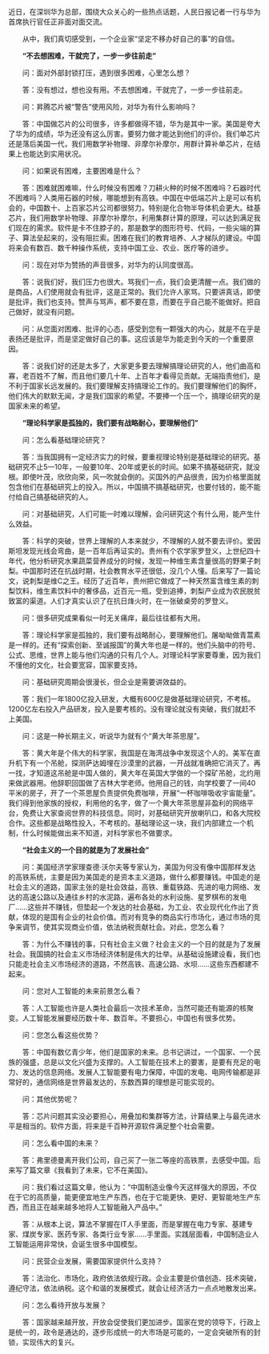 近日，在深圳华为总部，围绕大众关心的一些热点话题，人民日报记者一行与华为首席执行官任正非面对面交流。

  从中，我们真切感受到，一个企业家“坚定不移办好自己的事”的自信。

  **“不去想困难，干就完了，一步一步往前走”**

  问：面对外部封锁打压，遇到很多困难，心里怎么想？

  答：没有想过，想也没有用。不去想困难，干就完了，一步一步往前走。

  问：昇腾芯片被“警告”使用风险，对华为有什么影响吗？

  答：中国做芯片的公司很多，许多都做得不错，华为是其中一家。美国是夸大了华为的成绩，华为还没有这么厉害。要努力做才能达到他们的评价。我们单芯片还是落后美国一代，我们用数学补物理、非摩尔补摩尔，用群计算补单芯片，在结果上也能达到实用状况。

  问：如果说有困难，主要困难是什么？

  答：困难就困难嘛，什么时候没有困难？刀耕火种的时候不困难吗？石器时代不困难吗？人类用石器的时候，哪能想到有高铁。中国在中低端芯片上是可以有机会的，中国数十、上百家芯片公司都很努力。特别是化合物半导体机会更大。硅基芯片，我们用数学补物理、非摩尔补摩尔，利用集群计算的原理，可以达到满足我们现在的需求。软件是卡不住脖子的，那是数学的图形符号、代码，一些尖端的算子、算法垒起来的，没有阻拦索。困难在我们的教育培养、人才梯队的建设。中国将来会有数百、数千种操作系统，支持中国工业、农业、医疗等的进步。

  问：现在对华为赞扬的声音很多，对华为的认同度很高。

  答：说我们好，我们压力也很大。骂我们一点，我们会更清醒一点。我们做的是商品，人们使用就会有批评，这是正常的。我们允许人家骂。只要讲真话，即使是批评，我们也支持。赞声与骂声，都不要在意，而要在乎自己能不能做好。把自己做好，就没有问题。

  问：从您面对困难、批评的心态，感受到您有一颗强大的内心，就是不在乎是表扬还是批评，而是坚定做好自己的事。这应该是华为能走到今天的一个重要原因。

  答：说我们好的还是太多了，大家更多要去理解搞理论研究的人，他们曲高和寡，老百姓不了解，而且他们要几十年、上百年才看得见贡献。无端指责他们，是不利于国家长远发展的。我们要理解支持搞理论工作的。我们要理解他们的胸怀，他们伟大的默默无闻，才是我们国家的希望。不要捧一个压一个，搞理论研究的是国家未来的希望。

  **“理论科学家是孤独的，我们要有战略耐心，要理解他们”**

  问：怎么看基础理论研究？

  答：当我国拥有一定经济实力的时候，要重视理论特别是基础理论的研究。基础研究不止5—10年，一般要10年、20年或更长的时间。如果不搞基础研究，就没根。即使叶茂，欣欣向荣，风一吹就会倒的。买国外的产品很贵，因为价格里面就包含他们在基础研究上的投入。所以，中国搞不搞基础研究，也要付钱的，能不能付给自己搞基础研究的人。

  问：对基础研究，人们可能一时难以理解，会问研究这个有什么用，能产生什么效益。

  答：科学的突破，世界上理解的人本来就少，不理解的人就不要去评价。爱因斯坦发现光线会弯曲，是一百年后再证实的。贵州有个农学家罗登义，上世纪四十年代，他分析研究水果蔬菜营养成分的时候，发现一种维生素含量很高的野果子刺梨。中国那时还在抗战时期，社会教育水平还很低，没几个人懂。后来写了一篇论文，说刺梨是维C之王。经历了近百年，贵州把它做成了一种天然富含维生素的刺梨饮料，维生素饮料中的奢侈品，近百元一瓶，受到追捧，刺梨产业成为农民脱贫致富的渠道。人们才真实认识了在抗日烽火时，在一张破桌旁的罗登义。

  问：很多研究成果看似一时无关痛痒，最后往往都有大用。

  答：理论科学家是孤独的，我们要有战略耐心，要理解他们。屠呦呦做青蒿素是一样的。还有“探索创新、至诚报国”的黄大年也是一样的。他们头脑中的符号、公式、思维，世界上能与他们沟通的只有几个人。对理论科学家要尊重，因为我们不懂他的文化，社会要宽容，国家要支持。

  问：基础研究周期会很漫长，但企业是需要讲效益的。

  答：我们一年1800亿投入研发，大概有600亿是做基础理论研究，不考核。1200亿左右投入产品研发，投入是要考核的。没有理论就没有突破，我们就赶不上美国。

  问：这是一种长期主义，听说华为就有个“黄大年茶思屋”。

  答：黄大年是个伟大的科学家，我国是在海湾战争中发现这个人的。美军在直升机下有一个吊舱，探测萨达姆埋在沙漠里的武器，一开战就准确把它消灭了。再一找，才知道这吊舱是中国人做的，黄大年在英国大学做的一个探矿吊舱，北约用来做武器用。他辞职回国做了吉林大学老师。他用自己的钱，向学校要了一间40平米的房子，开了一个茶思屋负责提供免费咖啡，开展“一杯咖啡吸收宇宙能量”。我们得到他家族的授权，利用他的名字，做了一个黄大年茶思屋非盈利的网络平台，免费让大家查阅世界的科技信息。同时，对基础研究开放喇叭口，和各大院校合作。这些都是战略性投入，不考核的。基础理论这一块，我们内部建立一个机制，什么时候能做出来不知道，对科学家也不做要求。

  **“社会主义的一个目的就是为了发展社会”**

  问：美国经济学家理查德·沃尔夫等专家认为，美国为何没有像中国那样发达的高铁系统，主要是因为美国走的是资本主义道路，做什么都要赚钱。中国走的是社会主义的道路，国家主张的是社会效益，高铁、重载铁路、先进的电力网络、发达的高速公路以及通往乡村的水泥路，遍布各处的水利设施、星罗棋布的发电厂……这些并不赚钱，但垫起一个发达的社会基础，为工业、农业现代化作出了贡献，体现的是国有企业的社会价值。而对有竞争的商品实行市场化，通过市场的竞争来调节，使其实现商业价值，依法纳税贡献社会。对此，您怎么看？

  答：为什么不赚钱的事，只有社会主义做？社会主义的一个目的就是为了发展社会。我国搞的社会主义市场经济体制是伟大的壮举。从基础设施建设看，我们也只能走社会主义市场经济的道路，不然高铁、高速公路、水坝……这些东西都建不起来。

  问：您对人工智能的未来前景怎么看？

  答：人工智能也许是人类社会最后一次技术革命，当然可能还有能源的核聚变。人工智能发展要经历数十年、数百年。不要担心，中国也有很多优势。

  问：您怎么看这些优势？

  答：中国有数亿青少年，他们是国家的未来。总书记讲过，一个国家、一个民族的强盛，总是以文化兴盛为支撑的。人工智能在技术上的要害，是要有充足的电力、发达的信息网络。发展人工智能要有电力保障，中国的发电、电网传输都是非常好的，通信网络是世界最发达的，东数西算的理想是可能实现的。

  问：其他优势呢？

  答：芯片问题其实没必要担心，用叠加和集群等方法，计算结果上与最先进水平是相当的。软件方面，将来是千百种开源软件满足整个社会需要。

  问：怎么看中国的未来？

  答：弗里德曼离开我们公司，自己买了一张二等座的高铁票，去感受中国。后来写了篇文章《我看到了未来，它不在美国》。

  问：我们看过这篇文章，他认为：“中国制造业像今天这样强大的原因，不仅在于它的高质量，能更便宜地生产东西，也在于它能更快、更好、更智能地生产东西，而且正在越来越多地将人工智能融入产品中。”

  答：从根本上说，算法不掌握在IT人手里面，而是掌握在电力专家、基建专家、煤炭专家、医药专家、各类行业专家……手里面。实践层面看，中国制造业人工智能运用非常快，会诞生很多中国模型。

  问：民营企业发展，需要国家提供什么支持？

  答：法治化、市场化，政府依法依规行政。企业主要是价值创造、技术突破，遵纪守法，依法纳税。这个和谐的发展模式，就会让经济活力一点点地散发出来。

  问：怎么看待开放与发展？

  答：国家越来越开放，开放会促使我们更加进步。国家在党的领导下，行政上是统一的，政令是通达的，逐步形成统一的大市场是可能的，一定会突破所有的封锁，实现伟大的复兴。